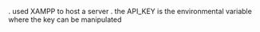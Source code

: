 . used XAMPP to host a server
. the API_KEY is the environmental variable where the key can be manipulated
